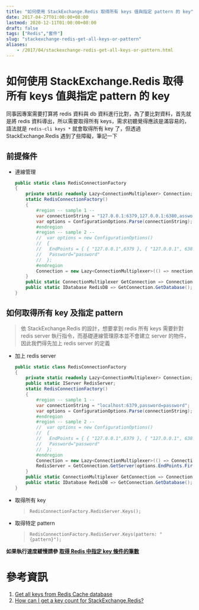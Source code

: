 ```yaml
---
title: "如何使用 StackExchange.Redis 取得所有 keys 值與指定 pattern 的 key"
date: 2017-04-27T01:00:00+08:00
lastmod: 2020-12-11T01:00:00+08:00
draft: false
tags: ["Redis","套件"]
slug: "stackexchange-redis-get-all-keys-or-pattern"
aliases:
    - /2017/04/stackexchange-redis-get-all-keys-or-pattern.html
---
```

# 如何使用 StackExchange.Redis 取得所有 keys 值與指定 pattern 的 key
同事因專案需要打算將 redis 資料與 db 資料進行比對，為了要比對資料，首先就是將 redis 資料導出，所以需要取得所有 keys，需求初聽覺得應該是滿容易的，語法就是 `redis-cli keys *` 就會取得所有 key 了，但透過 StackExchange.Redis 遇到了些障礙，筆記一下

## 前提條件

*   連線管理
    
    ```cs
    public static class RedisConnectionFactory
    {
        private static readonly Lazy<ConnectionMultiplexer> Connection;
        static RedisConnectionFactory()
        {
            #region -- sample 1 --
            var connectionString = "127.0.0.1:6379,127.0.0.1:6380,assword=password";
            var options = ConfigurationOptions.Parse(connectionString);
            #endregion
            #region -- sample 2 --
            //  var options = new ConfigurationOptions()
            //  {
            //   EndPoints = { { "127.0.0.1",6379 }, { "127.0.0.1", 6380}},
            //   Password="password"
            //  };
            #endregion
            Connection = new Lazy<ConnectionMultiplexer>(() => nnectionMultiplexer.Connect(options));
        }
        public static ConnectionMultiplexer GetConnection => Connection.Value;
        public static IDatabase RedisDB => GetConnection.GetDatabase();
    }
    ```

## 如何取得所有 key 及指定 pattern

  >依 StackExchange.Redis 的設計，想要拿到 redis 所有 keys 需要針對 redis server 執行指令，而基礎連線管理原本並不會建立 server 的物件，因此我們得先加上 redis server 的定義

*   加上 redis server

    ```cs
    public static class RedisConnectionFactory
    {
        private static readonly Lazy<ConnectionMultiplexer> Connection;
        public static IServer RedisServer;
        static RedisConnectionFactory()
        {
            #region -- sample 1 --
            var connectionString = "localhost:6379,password=password";
            var options = ConfigurationOptions.Parse(connectionString);
            #endregion
            #region -- sample 2 --
            //  var options = new ConfigurationOptions()
            //  {
            //   EndPoints = { { "127.0.0.1",6379 }, { "127.0.0.1", 6380}},
            //   Password="password"
            //  };
            #endregion
            Connection = new Lazy<ConnectionMultiplexer>(() => ConnectionMultiplexer.Connect(options));
            RedisServer = GetConnection.GetServer(options.EndPoints.First());
        }
        public static ConnectionMultiplexer GetConnection => Connection.Value;
        public static IDatabase RedisDB => GetConnection.GetDatabase();
    }
    ```

*   取得所有 key

    > `RedisConnectionFactory.RedisServer.Keys();`

*   取得特定 pattern

    > `RedisConnectionFactory.RedisServer.Keys(pattern: "{pattern}");`

**如果執行速度緩慢請參 [取得 Redis 中指定 key 條件的筆數](/2018/07/redis-key-count.html)**

# 參考資訊
1.  [Get all keys from Redis Cache database](http://stackoverflow.com/questions/37436429/get-all-keys-from-redis-cache-database)
2.  [How can I get a key count for StackExchange.Redis?](http://stackoverflow.com/questions/41514786/how-can-i-get-a-key-count-for-stackexchange-redis)
